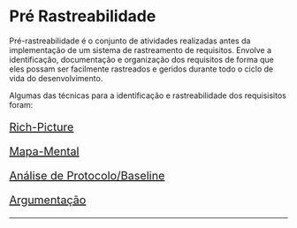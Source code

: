 # Pré Rastreabilidade

Pré-rastreabilidade é o conjunto de atividades realizadas antes da implementação de um sistema de rastreamento de requisitos. Envolve a identificação, documentação e organização dos requisitos de forma que eles possam ser facilmente rastreados e geridos durante todo o ciclo de vida do desenvolvimento.

Algumas das técnicas para a identificação e rastreabilidade dos requisisitos foram:

[<p style="font-size:20px;">Rich-Picture</p>](./PreRastrea/RichPicture.md)
[<p style="font-size:20px;">Mapa-Mental</p>](./PreRastrea/Mapa-Mental.md)
[<p style="font-size:20px;">Análise de Protocolo/Baseline</p>](./PreRastrea/Baseline.md)
[<p style="font-size:20px;">Argumentação</p>](./PreRastrea/Argumetacao.md)




---

